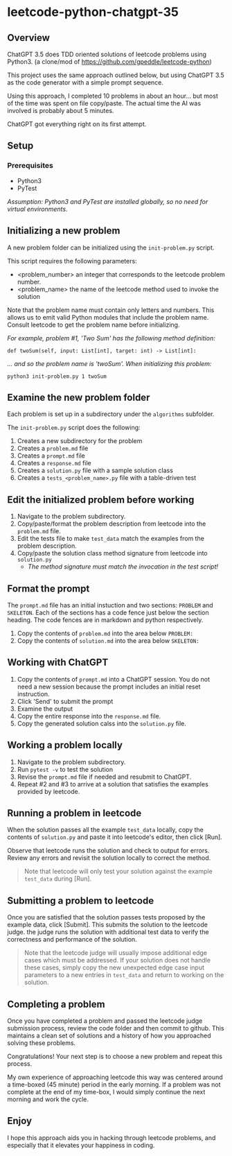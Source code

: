 # leetcode-python-chatgpt-35

## Overview

ChatGPT 3.5 does TDD oriented solutions of leetcode problems using Python3.
(a clone/mod of https://github.com/gpeddle/leetcode-python)

This project uses the same approach outlined below, but using ChatGPT 3.5 as the code generator with a simple prompt sequence. 

Using this approach, I completed 10 problems in about an hour… but most of the time was spent on file copy/paste. The actual time the AI was involved is probably about 5 minutes.

ChatGPT got everything right on its first attempt.

## Setup

### Prerequisites

- Python3
- PyTest

*Assumption: Python3 and PyTest are installed globally, so no need for virtual environments.*  

## Initializing a new problem

A new problem folder can be initialized using the `init-problem.py` script.

This script requires the following parameters:

- <problem_number> an integer that corresponds to the leetcode problem number.
- <problem_name> the name of the leetcode method used to invoke the solution

Note that the problem name must contain only letters and numbers. This allows us to emit valid Python modules that include the problem name. Consult leetcode to get the problem name before initializing.

*For example, problem #1, 'Two Sum' has the following method definition:*

`def twoSum(self, input: List[int], target: int) -> List[int]:`

*... and so the problem name is 'twoSum'. When initializing this problem:*

`python3 init-problem.py 1 twoSum`

## Examine the new problem folder
Each problem is set up in a subdirectory under the `algorithms` subfolder.

The `init-problem.py` script does the following:

1. Creates a new subdirectory for the problem
2. Creates a `problem.md` file
3. Creates a `prompt.md` file
4. Creates a `response.md` file
5. Creates a `solution.py` file with a sample solution class
6. Creates a `tests_<problem_name>.py` file with a table-driven test

## Edit the initialized problem before working

1. Navigate to the problem subdirectory.
2. Copy/paste/format the problem description from leetcode into the `problem.md` file.
3. Edit the tests file to make `test_data` match the examples from the problem description.
4. Copy/paste the solution class method signature from leetcode into `solution.py`
    - *The method signature must match the invocation in the test script!*

## Format the prompt

The `prompt.md` file has an initial instuction and two sections: `PROBLEM` and `SKELETON`. Each of the sections has a code fence just below the section heading. The code fences are in markdown and python respectively.

1. Copy the contents of `problem.md` into the area below `PROBLEM:`
2. Copy the contents of `solution.md` into the area below `SKELETON:`

## Working with ChatGPT

1. Copy the contents of `prompt.md` into a ChatGPT session. You do not need a new session because the prompt includes an initial reset instruction.
2. Click 'Send' to submit the prompt
3. Examine the output
4. Copy the entire response into the `response.md` file.
5. Copy the generated solution calss into the `solution.py` file.

## Working a problem locally

1. Navigate to the problem subdirectory.
2. Run `pytest -v` to test the solution
3. Revise the `prompt.md` file if needed and resubmit to ChatGPT.
4. Repeat #2 and #3 to arrive at a solution that satisfies the examples provided by leetcode.

## Running a problem in leetcode

When the solution passes all the example `test_data` locally, copy the contents of `solution.py` and paste it into leetcode's editor, then click [Run].

Observe that leetcode runs the solution and check to output for errors. Review any errors and revisit the solution locally to correct the method. 

> Note that leetcode will only test your solution against the example `test_data` during [Run].

## Submitting a problem to leetcode

Once you are satisfied that the solution passes tests proposed by the example data, click [Submit]. This submits the solution to the leetcode judge. the judge runs the solution with additional test data to verify the correctness and performance of the solution.

> Note that the leetcode judge will usually impose additional edge cases which must be addressed. If your solution does not handle these cases, simply copy the new unexpected edge case input parameters to a new entries in `test_data` and return to working on the solution.

## Completing a problem

Once you have completed a problem and passed the leetcode judge submission process, review the code folder and then commit to github. This maintains a clean set of solutions and a history of how you approached solving these problems.

Congratulations! Your next step is to choose a new problem and repeat this process. 

My own experience of approaching leetcode this way was centered around a time-boxed (45 minute) period in the early morning. If a problem was not complete at the end of my time-box, I would simply continue the next morning and work the cycle.

## Enjoy

I hope this approach aids you in hacking through leetcode problems, and especially that it elevates your happiness in coding.
